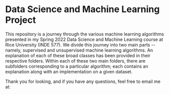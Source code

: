 # Data Science and Machine Learning Project

This repository is a journey through the various machine learning algorithms presented in my Spring 2022 Data Science and Machine Learning course at Rice University (INDE 577). We divide this journey into two main parts -- namely, supervised and unsupervised machine learning algorithms. An explanation of each of these broad classes has been provided in their respective folders. Within each of these two main folders, there are subfolders corresponding to a particular algorithm; each contains an explanation along with an implementation on a given dataset.

Thank you for looking, and if you have any questions, feel free to email me at: 